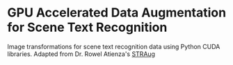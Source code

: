 # GPU Accelerated Data Augmentation for Scene Text Recognition
Image transformations for scene text recognition data using Python CUDA libraries. Adapted from Dr. Rowel Atienza's [STRAug](https://github.com/roatienza/straug)
